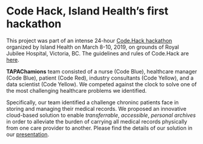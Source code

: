 # Code Hack, Island Health’s first hackathon 
This project was part of an intense 24-hour [Code.Hack hackathon](https://www.islandhealth.ca/about-us/accountability/innovation/code-hack) organized by Island Health on March 8-10, 2019, on grounds of Royal Jubilee Hospital, Victoria, BC. The guidelines and rules of Code.Hack are [here](https://github.com/NoushinN/TAPA-Champions/blob/master/code-hack-participant-package-2019.pdf).  
 
**TAPAChamions** team consisted of a nurse (Code Blue), healthcare manager (Code Blue), patient (Code Red), industry consultants (Code Yellow), and a data scientist (Code Yellow).
We competed against the clock to solve one of the most challenging healthcare problems we identified.  

Specifically, our team identified a challenge chroninc patients face in storing and managing their medical records. 
We proposed an innovative cloud-based solution to enable _transferrable_, _accessible_, _personal archives_ in order to alleviate the burden of carrying all medical records physically from one care provider to another. Please find the details of our solution in our [presentation](https://github.com/NoushinN/TAPA-Champions/blob/master/TAPAChampions-presentation.pdf).

